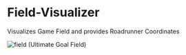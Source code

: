 # Field-Visualizer
Visualizes Game Field and provides Roadrunner Coordinates

![field](https://user-images.githubusercontent.com/31361502/132255268-1802a64a-ed44-42eb-97ba-e7095b0d14c8.jpeg)
(Ultimate Goal Field)
